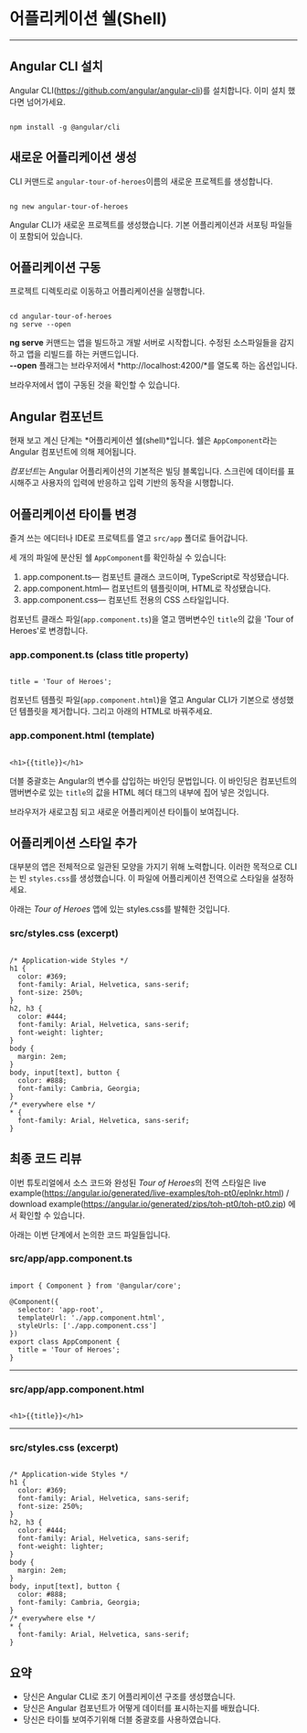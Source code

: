 # 어플리케이션 쉘(Shell)
---

## Angular CLI 설치
Angular CLI(https://github.com/angular/angular-cli)를 설치합니다. 이미 설치 했다면 넘어가세요.

```

npm install -g @angular/cli

```


## 새로운 어플리케이션 생성
CLI 커맨드로 ```angular-tour-of-heroes```이름의 새로운 프로젝트를 생성합니다.  

```

ng new angular-tour-of-heroes

```
  

Angular CLI가 새로운 프로젝트를 생성했습니다. 기본 어플리케이션과 서포팅 파일들이 포함되어 있습니다.  


## 어플리케이션 구동
프로젝트 디렉토리로 이동하고 어플리케이션을 실행합니다.  

```

cd angular-tour-of-heroes
ng serve --open

```
  

>
__ng serve__ 커맨드는 앱을 빌드하고 개발 서버로 시작합니다. 수정된 소스파일들을 감지하고 앱을 리빌드를 하는 커맨드입니다.  
__--open__ 플래그는 브라우저에서 *http://localhost:4200/*를 열도록 하는 옵션입니다.
  

브라우저에서 앱이 구동된 것을 확인할 수 있습니다.  


## Angular 컴포넌트
현재 보고 계신 단계는 *어플리케이션 쉘(shell)*입니다. 쉘은 ```AppComponent```라는 Angular 컴포넌트에 의해 제어됩니다.  

*컴포넌트*는 Angular 어플리케이션의 기본적은 빌딩 블록입니다. 스크린에 데이터를 표시해주고 사용자의 입력에 반응하고 입력 기반의 동작을 시행합니다.  


## 어플리케이션 타이틀 변경
즐겨 쓰는 에디터나 IDE로 프로텍트를 열고 ```src/app``` 폴더로 들어갑니다.  

세 개의 파일에 분산된 쉘 ```AppComponent```를 확인하실 수 있습니다:  

1. app.component.ts— 컴포넌트 클래스 코드이며, TypeScript로 작성됐습니다.
2. app.component.html— 컴포넌트의 템플릿이며, HTML로 작성됐습니다.
3. app.component.css— 컴포넌트 전용의 CSS 스타일입니다.
  

컴포넌트 클래스 파일(```app.component.ts```)을 열고 맴버변수인 ```title```의 값을 'Tour of Heroes'로 변경합니다.

### app.component.ts (class title property)
```

title = 'Tour of Heroes';

```

컴포넌트 템플릿 파일(```app.component.html```)을 열고 Angular CLI가 기본으로 생성했던 템플릿을 제거합니다. 그리고 아래의 HTML로 바꿔주세요.

### app.component.html (template)
```

<h1>{{title}}</h1>

```
  

더블 중괄호는 Angular의 변수를 삽입하는 바인딩 문법입니다. 이 바인딩은 컴포넌트의 맴버변수로 있는 ```title```의 값을 HTML 헤더 태그의 내부에 집어 넣은 것입니다.  

브라우저가 새로고침 되고 새로운 어플리케이션 타이틀이 보여집니다.  


## 어플리케이션 스타일 추가
대부분의 앱은 전체적으로 일관된 모양을 가지기 위해 노력합니다. 이러한 목적으로 CLI는 빈 ```styles.css```를 생성했습니다. 이 파일에 어플리케이션 전역으로 스타일을 설정하세요.  

아래는 *Tour of Heroes* 앱에 있는 styles.css를 발췌한 것입니다.  

### src/styles.css (excerpt)
```

/* Application-wide Styles */
h1 {
  color: #369;
  font-family: Arial, Helvetica, sans-serif;
  font-size: 250%;
}
h2, h3 {
  color: #444;
  font-family: Arial, Helvetica, sans-serif;
  font-weight: lighter;
}
body {
  margin: 2em;
}
body, input[text], button {
  color: #888;
  font-family: Cambria, Georgia;
}
/* everywhere else */
* {
  font-family: Arial, Helvetica, sans-serif;
}

```

## 최종 코드 리뷰
이번 튜토리얼에서 소스 코드와 완성된 *Tour of Heroes*의 전역 스타일은 live example(https://angular.io/generated/live-examples/toh-pt0/eplnkr.html) / download example(https://angular.io/generated/zips/toh-pt0/toh-pt0.zip) 에서 확인할 수 있습니다.  


아래는 이번 단계에서 논의한 코드 파일들입니다.  

### src/app/app.component.ts
```

import { Component } from '@angular/core';

@Component({
  selector: 'app-root',
  templateUrl: './app.component.html',
  styleUrls: ['./app.component.css']
})
export class AppComponent {
  title = 'Tour of Heroes';
}

```
---

### src/app/app.component.html
```

<h1>{{title}}</h1>

```
---

### src/styles.css (excerpt)
```

/* Application-wide Styles */
h1 {
  color: #369;
  font-family: Arial, Helvetica, sans-serif;
  font-size: 250%;
}
h2, h3 {
  color: #444;
  font-family: Arial, Helvetica, sans-serif;
  font-weight: lighter;
}
body {
  margin: 2em;
}
body, input[text], button {
  color: #888;
  font-family: Cambria, Georgia;
}
/* everywhere else */
* {
  font-family: Arial, Helvetica, sans-serif;
}

```



## 요약
* 당신은 Angular CLI로 초기 어플리케이션 구조를 생성했습니다.
* 당신은 Angular 컴포넌트가 어떻게 데이터를 표시하는지를 배웠습니다.
* 당신은 타이틀 보여주기위해 더블 중괄호를 사용하였습니다.

